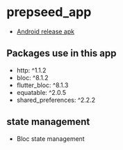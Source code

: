 # prepseed_app


- [Android release apk ](https://drive.google.com/file/d/1e25tYmXobZsrA8ncUaiPHsYWdNzE7sGn/view?usp=sharing)

## Packages use in this app 
- http: ^1.1.2
- bloc: ^8.1.2
- flutter_bloc: ^8.1.3
- equatable: ^2.0.5
- shared_preferences: ^2.2.2

## state management  
- Bloc state management 
